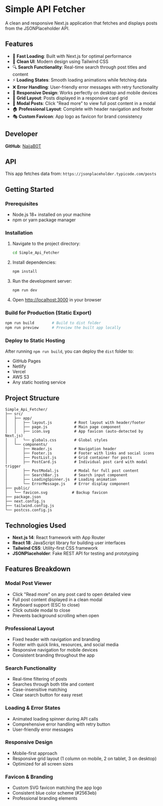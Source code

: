 # Simple API Fetcher

A clean and responsive Next.js application that fetches and displays posts from the JSONPlaceholder API.

## Features

- 🚀 **Fast Loading**: Built with Next.js for optimal performance
- 🎨 **Clean UI**: Modern design using Tailwind CSS
- 🔍 **Search Functionality**: Real-time search through post titles and content
- ⚡ **Loading States**: Smooth loading animations while fetching data
- ❌ **Error Handling**: User-friendly error messages with retry functionality
- 📱 **Responsive Design**: Works perfectly on desktop and mobile devices
- 🎯 **Grid Layout**: Posts displayed in a responsive card grid
- 📄 **Modal Posts**: Click "Read more" to view full post content in a modal
- 🏠 **Professional Layout**: Complete with header navigation and footer
- 🎭 **Custom Favicon**: App logo as favicon for brand consistency

## Developer

**GitHub**: [NaijaB0T](https://github.com/NaijaB0T)

## API

This app fetches data from: `https://jsonplaceholder.typicode.com/posts`

## Getting Started

### Prerequisites

- Node.js 18+ installed on your machine
- npm or yarn package manager

### Installation

1. Navigate to the project directory:
   ```bash
   cd Simple_Api_Fetcher
   ```

2. Install dependencies:
   ```bash
   npm install
   ```

3. Run the development server:
   ```bash
   npm run dev
   ```

4. Open [http://localhost:3000](http://localhost:3000) in your browser

### Build for Production (Static Export)

```bash
npm run build        # Build to dist folder
npm run preview      # Preview the built app locally
```

### Deploy to Static Hosting

After running `npm run build`, you can deploy the `dist` folder to:
- GitHub Pages
- Netlify  
- Vercel
- AWS S3
- Any static hosting service

## Project Structure

```
Simple_Api_Fetcher/
├── src/
│   ├── app/
│   │   ├── layout.js          # Root layout with header/footer
│   │   ├── page.js            # Main page component
│   │   ├── icon.svg           # App favicon (auto-detected by Next.js)
│   │   └── globals.css        # Global styles
│   └── components/
│       ├── Header.js          # Navigation header
│       ├── Footer.js          # Footer with links and social icons
│       ├── PostList.js        # Grid container for posts
│       ├── PostCard.js        # Individual post card with modal trigger
│       ├── PostModal.js       # Modal for full post content
│       ├── SearchBar.js       # Search input component
│       ├── LoadingSpinner.js  # Loading animation
│       └── ErrorMessage.js    # Error display component
├── public/
│   └── favicon.svg           # Backup favicon
├── package.json
├── next.config.js
├── tailwind.config.js
└── postcss.config.js
```

## Technologies Used

- **Next.js 14**: React framework with App Router
- **React 18**: JavaScript library for building user interfaces
- **Tailwind CSS**: Utility-first CSS framework
- **JSONPlaceholder**: Fake REST API for testing and prototyping

## Features Breakdown

### Modal Post Viewer
- Click "Read more" on any post card to open detailed view
- Full post content displayed in a clean modal
- Keyboard support (ESC to close)
- Click outside modal to close
- Prevents background scrolling when open

### Professional Layout
- Fixed header with navigation and branding
- Footer with quick links, resources, and social media
- Responsive navigation for mobile devices
- Consistent branding throughout the app

### Search Functionality
- Real-time filtering of posts
- Searches through both title and content
- Case-insensitive matching
- Clear search button for easy reset

### Loading & Error States
- Animated loading spinner during API calls
- Comprehensive error handling with retry button
- User-friendly error messages

### Responsive Design
- Mobile-first approach
- Responsive grid layout (1 column on mobile, 2 on tablet, 3 on desktop)
- Optimized for all screen sizes

### Favicon & Branding
- Custom SVG favicon matching the app logo
- Consistent blue color scheme (#2563eb)
- Professional branding elements
